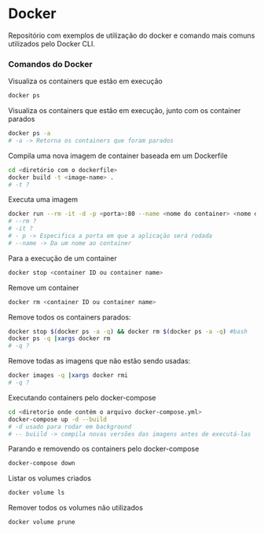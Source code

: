 # Docker
Repositório com exemplos de utilização do docker e comando mais comuns utilizados pelo Docker CLI.



### Comandos do Docker

Visualiza os containers que estão em execução

```bash
docker ps
```

Visualiza os containers que estão em execução, junto com os container parados

```bash
docker ps -a
# -a -> Retorna os containers que foram parados
```

Compila uma nova imagem de container baseada em um Dockerfile

```bash
cd <diretório com o dockerfile>
docker build -t <image-name> .
# -t ?
```

Executa uma imagem 

```bash
docker run --rm -it -d -p <porta>:80 --name <nome do container> <nome da imagem>
# --rm ?
# -it ?
# - p -> Especifica a porta em que a aplicação será rodada
# --name -> Da um nome ao container
```

Para a execução de um container

```bash
docker stop <container ID ou container name>
```

Remove um container

```bash
docker rm <container ID ou container name>
```

Remove todos os containers parados:

```bash
docker stop $(docker ps -a -q) && docker rm $(docker ps -a -q) #bash
docker ps -q |xargs docker rm
# -q ?
```

Remove todas as imagens que não estão sendo usadas:

```bash
docker images -q |xargs docker rmi
# -q ?
```
Executando containers pelo docker-compose

```bash
cd <diretorio onde contém o arquivo docker-compose.yml>
docker-compose up -d --build
# -d usado para rodar em background
# -- buiild -> compila novas versões das imagens antes de executá-las
```

Parando e removendo os containers pelo docker-compose

```bash
docker-compose down
```

Listar os volumes criados

```bash
docker volume ls
```

Remover todos os volumes não utilizados

```bash
docker volume prune
```

